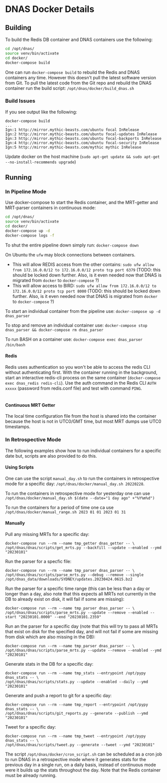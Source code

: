 # DNAS Docker Details

## Building

To build the Redis DB container and DNAS containers use the following:

```bash
cd /opt/dnas/
source venv/bin/activate
cd docker/
docker-compose build
```

One can run `docker-compose build` to rebuild the Redis and DNAS containers any time. However this doesn't pull the latest software version from Git. To pull the latest code from the Git repo and rebuild the DNAS container run the build script: `/opt/dnas/docker/build_dnas.sh`

### Build Issues

If you see output like the following:
```shell
docker-compose build
...
Ign:1 http://mirror.mythic-beasts.com/ubuntu focal InRelease
Ign:2 http://mirror.mythic-beasts.com/ubuntu focal-updates InRelease
Ign:3 http://mirror.mythic-beasts.com/ubuntu focal-backports InRelease
Ign:4 http://mirror.mythic-beasts.com/ubuntu focal-security InRelease
Ign:5 http://mirror.mythic-beasts.com/mythic mythic InRelease
```

Update docker on the host machine (`sudo apt-get update && sudo apt-get --no-install-recommends upgrade`)

## Running

### In Pipeline Mode

Use docker-compose to start the Redis container, and the MRT-getter and MRT-parser containers in continuous mode:

```bash
cd /opt/dnas/
source venv/bin/activate
cd docker/
docker-compose up -d
docker-compose logs -f
```

To shut the entire pipeline down simply run: `docker-compose down`

On Ubuntu the `ufw` may block connections between containers.  

* This will allow REDIS access from the other contains: `sudo ufw allow from 172.16.0.0/12 to 172.16.0.0/12 proto tcp port 6379` (TODO: this should be locked down further. Also, is it even needed now that DNAS is migrated from `docker` to `docker-compose` ?)
* This will allow access to BIRD: `sudo ufw allow from 172.16.0.0/12 to 172.16.0.0/12 proto tcp port 8000` (TODO: this should be locked down further. Also, is it even needed now that DNAS is migrated from `docker` to `docker-compose` ?)

To start an individual container from the pipeline use: `docker-compose up -d dnas_parser`

To stop and remove an individual container use: `docker-compose stop dnas_parser && docker-compose rm dnas_parser`

To run BASH on a container use: `docker-compose exec dnas_parser /bin/bash`
&nbsp;

#### Redis

Redis uses authentication so you won't be able to access the redis CLI without authenticating first. With the container running in the background, start an interactive redis-cli process on the same container (`docker-compose exec dnas_redis redis-cli`). Use the auth command in the Redis CLI `AUTH xxxxx` (password from redis.conf file) and test with command `PING`.  
&nbsp;

#### Continuous MRT Getter

The local time configuration file from the host is shared into the container because the host is not in UTC0/GMT time, but most MRT dumps use UTC0 timestamps.

### In Retrospective Mode

The following examples show how to run individual containers for a specific date but, scripts are also provided to do this.

#### Using Scripts

One can use the script `manual_day.sh` to run the containers in retrospective mode for a specific day: `/opt/dnas/docker/manual_day.sh 20220228`.

To run the containers in retrospective mode for yesterday one can use `/opt/dnas/docker/manual_day.sh $(date --date="1 day ago" +"%Y%m%d")`

To run the containers for a period of time one ca use `/opt/dnas/docker/manual_range.sh 2023 01 01 2023 01 31`

#### Manually

Pull any missing MRTs for a specific day:
```shell
docker-compose run --rm --name tmp_getter dnas_getter -- \
/opt/dnas/dnas/scripts/get_mrts.py --backfill --update --enabled --ymd "20230101"
```

Run the parser for a specfic file:
```shell
docker-compose run --rm --name tmp_parser dnas_parser -- \
/opt/dnas/dnas/scripts/parse_mrts.py --debug --remove --single /opt/dnas_data/downloads/SYDNEY/updates.20230424.0615.bz2
```

Run the parser for a specific time range (this can be less than a day or longer than a day, also note that this expects all MRTs not currently in the DB to already exist on disk, it will fail if some are missing):
```shell
docker-compose run --rm --name tmp_parser dnas_parser -- \
/opt/dnas/dnas/scripts/parse_mrts.py --update --remove --enabled --start "20230101.0000" --end "20230101.2359"
```

Run an the parser for a specific day (note that this will try to pass all MRTs that exist on disk for the specified day, and will not fail if some are missing from disk which are also missing in the DB):
```shell
docker-compose run --rm --name tmp_parser dnas_parser -- \
/opt/dnas/dnas/scripts/parse_mrts.py --update --remove --enabled --ymd "20230101"
```

Generate stats in the DB for a specific day:
```shell
docker-compose run --rm --name tmp_stats --entrypoint /opt/pypy dnas_stats -- \
/opt/dnas/dnas/scripts/stats.py --update --enabled --daily --ymd "20230101"
```

Generate and push a report to git for a specific day:
```shell
docker-compose run --rm --name tmp_report --entrypoint /opt/pypy dnas_stats -- \
/opt/dnas/dnas/scripts/git_reports.py --generate --publish --ymd "20230101"
```

Tweet for a specific day:
```shell
docker-compose run --rm --name tmp_tweet --entrypoint /opt/pypy dnas_stats -- \
/opt/dnas/dnas/scripts/tweet.py --generate --tweet --ymd "20230101"
```

The script `/opt/dnas/docker/cron_script.sh` can be scheduled as a cron job to run DNAS in a retrospective mode where it generates stats for the previous day in a single run, on a daily basis, instead of continuous mode were it builds up the stats throughout the day. Note that the Redis container must be already running.

